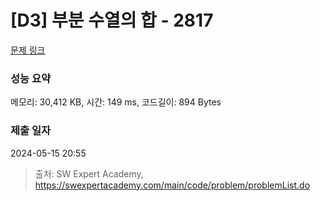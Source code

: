 # [D3] 부분 수열의 합 - 2817 

[문제 링크](https://swexpertacademy.com/main/code/problem/problemDetail.do?contestProbId=AV7IzvG6EksDFAXB) 

### 성능 요약

메모리: 30,412 KB, 시간: 149 ms, 코드길이: 894 Bytes

### 제출 일자

2024-05-15 20:55



> 출처: SW Expert Academy, https://swexpertacademy.com/main/code/problem/problemList.do